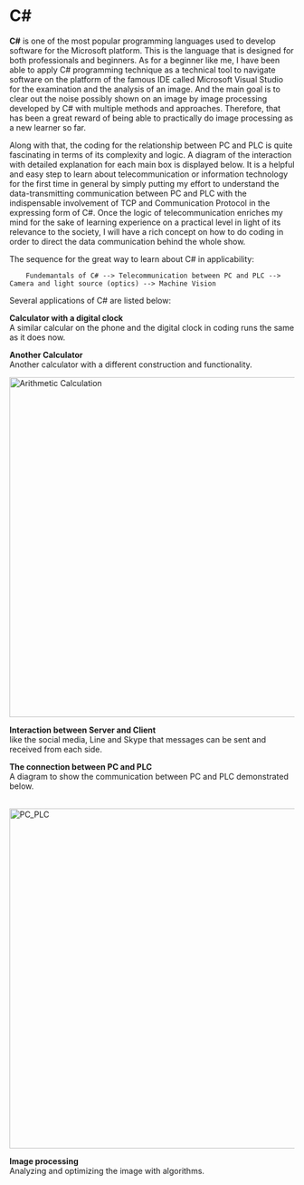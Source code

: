 # C#

**C#** is one of the most popular programming languages used to develop software for the Microsoft platform. This is the language that is designed for both professionals and beginners. As for a beginner like me, I have been able to apply C# programming technique as a technical tool to navigate software on the platform of the famous IDE called Microsoft Visual Studio for the examination and the analysis of an image. And the main goal is to clear out the noise possibly shown on an image by image processing developed by C# with multiple methods and approaches. Therefore, that has been a great reward of being able to practically do image processing as a new learner so far.

Along with that, the coding for the relationship between PC and PLC is quite fascinating in terms of its complexity and logic. A diagram of the interaction with detailed explanation for each main box is displayed below. It is a helpful and easy step to learn about telecommunication or information technology for the first time in general by simply putting my effort to understand the data-transmitting communication between PC and PLC with the indispensable involvement of TCP and Communication Protocol in the expressing form of C#. Once the logic of telecommunication enriches my mind for the sake of learning experience on a practical level in light of its relevance to the society, I will have a rich concept on how to do coding in order to direct the data communication behind the whole show. 

The sequence for the great way to learn about C# in applicability:
        
        Fundemantals of C# --> Telecommunication between PC and PLC --> Camera and light source (optics) --> Machine Vision

Several applications of C# are listed below:

**Calculator with a digital clock**<br>
    A similar calcular on the phone and the digital clock in coding runs the same as it does now.


**Another Calculator**<br>
    Another calculator with a different construction and functionality. 
  
  <img alt="Arithmetic Calculation" src="Arithmetic Calculation.PNG" align="center" width="1000" height="600"/>
  
  
**Interaction between Server and Client**<br>
    like the social media, Line and Skype that messages can be sent and received from each side.
    
    
**The connection between PC and PLC**<br>
    A diagram to show the communication between PC and PLC demonstrated below. <br /> <br /> 

  <img alt="PC_PLC" src="https://user-images.githubusercontent.com/61397022/85202486-5348a900-b339-11ea-8722-728724249210.PNG" align="center" width="1000" height="600"/>
    
    
**Image processing**<br>
    Analyzing and optimizing the image with algorithms.
    
    
